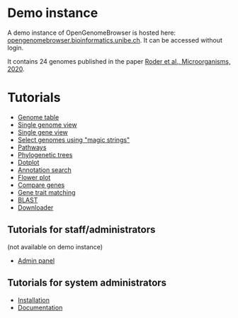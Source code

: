 <link rel="shortcut icon" type="image/svg+xml" href="/favicon.svg">

# Demo instance

A demo instance of OpenGenomeBrowser is hosted here: [opengenomebrowser.bioinformatics.unibe.ch](https://opengenomebrowser.bioinformatics.unibe.ch/).
It can be accessed without login.

It contains 24 genomes published in the paper [Roder et al., Microorganisms, 2020](https://www.mdpi.com/2076-2607/8/7/966).

# Tutorials

- [Genome table](genomes.md)
- [Single genome view](genome.md)
- [Single gene view](gene.md)
- [Select genomes using "magic strings"](magic-strings.md)
- [Pathways](pathway.md)
- [Phylogenetic trees](trees.md)
- [Dotplot](dotplot.md)
- [Annotation search](annotation-search.md)
- [Flower plot](flower-plot.md)
- [Compare genes](compare-genes.md)
- [Gene trait matching](gene-trait-matching.md)
- [BLAST](blast.md)
- [Downloader](downloader.md)

## Tutorials for staff/administrators

(not available on demo instance)

- [Admin panel](../admin/index.md)

## Tutorials for system administrators

- [Installation](../installation.md)
- [Documentation](../documentation/index.md)
